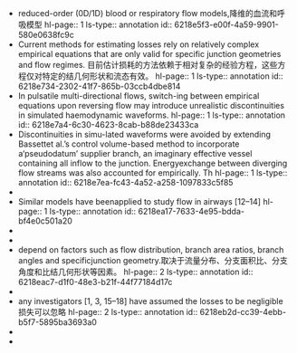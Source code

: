 - reduced-order (0D/1D) blood or respiratory flow models,降维的血流和呼吸模型
  hl-page:: 1
  ls-type:: annotation
  id:: 6218e5f3-e00f-4a59-9901-580e0638fc9c
- Current methods for estimating losses rely on relatively complex empirical equations that are only valid for specific junction geometries and flow regimes. 目前估计损耗的方法依赖于相对复杂的经验方程，这些方程仅对特定的结几何形状和流态有效。
  hl-page:: 1
  ls-type:: annotation
  id:: 6218e734-2302-41f7-865b-03ccb4dbe814
- In pulsatile multi-directional flows, switch-ing between empirical equations upon reversing flow may introduce unrealistic discontinuities in simulated haemodynamic waveforms.
  hl-page:: 1
  ls-type:: annotation
  id:: 6218e7a4-6c30-4623-8cab-b88de23433ca
- Discontinuities in simu-lated waveforms were avoided by extending Bassettet al.’s control volume-based method to incorporate a‘pseudodatum’ supplier branch, an imaginary effective vessel containing all inflow to the junction. Energyexchange between diverging flow streams was also accounted for empirically. Th
  hl-page:: 1
  ls-type:: annotation
  id:: 6218e7ea-fc43-4a52-a258-1097833c5f85
-
- Similar models have beenapplied to study flow in airways [12–14]
  hl-page:: 1
  ls-type:: annotation
  id:: 6218ea17-7633-4e95-bdda-bf4e0c501a20
-
-
- depend on factors such as flow distribution, branch area ratios, branch angles and specificjunction geometry.取决于流量分布、分支面积比、分支角度和比结几何形状等因素。
  hl-page:: 2
  ls-type:: annotation
  id:: 6218eac7-d1f0-48e3-b21f-44f77184d17c
-
- any investigators [1, 3, 15–18] have assumed the losses to be negligible损失可以忽略
  hl-page:: 2
  ls-type:: annotation
  id:: 6218eb2d-cc39-4ebb-b5f7-5895ba3693a0
-
-